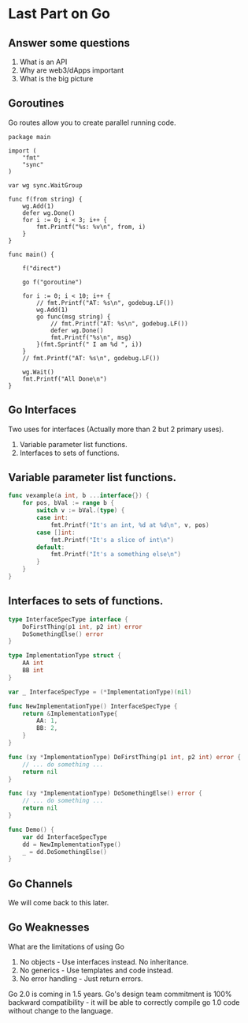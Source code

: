 Last Part on Go
======================

Answer some questions
------------

1. What is an API
1. Why are web3/dApps important
1. What is the big picture

Goroutines
------------------------------

Go routes allow you to create parallel running code.


```
package main

import (
	"fmt"
	"sync"
)

var wg sync.WaitGroup

func f(from string) {
	wg.Add(1)
	defer wg.Done()
	for i := 0; i < 3; i++ {
		fmt.Printf("%s: %v\n", from, i)
	}
}

func main() {

	f("direct")

	go f("goroutine")

	for i := 0; i < 10; i++ {
		// fmt.Printf("AT: %s\n", godebug.LF())
		wg.Add(1)
		go func(msg string) {
			// fmt.Printf("AT: %s\n", godebug.LF())
			defer wg.Done()
			fmt.Printf("%s\n", msg)
		}(fmt.Sprintf(" I am %d ", i))
	}
	// fmt.Printf("AT: %s\n", godebug.LF())

	wg.Wait()
	fmt.Printf("All Done\n")
}
```





Go Interfaces
------------------------------

Two uses for interfaces (Actually more than 2 but 2 primary uses).

1. Variable parameter list functions.
2. Interfaces to sets of functions.

## Variable parameter list functions.

```Go
func vexample(a int, b ...interface{}) {
	for pos, bVal := range b {
		switch v := bVal.(type) {
		case int:
			fmt.Printf("It's an int, %d at %d\n", v, pos)
		case []int:
			fmt.Printf("It's a slice of int\n")
		default:
			fmt.Printf("It's a something else\n")
		}
	}
}

```

## Interfaces to sets of functions.

```Go
type InterfaceSpecType interface {
	DoFirstThing(p1 int, p2 int) error
	DoSomethingElse() error
}

type ImplementationType struct {
	AA int
	BB int
}

var _ InterfaceSpecType = (*ImplementationType)(nil)

func NewImplementationType() InterfaceSpecType {
	return &ImplementationType{
		AA: 1,
		BB: 2,
	}
}

func (xy *ImplementationType) DoFirstThing(p1 int, p2 int) error {
	// ... do something ...
	return nil
}

func (xy *ImplementationType) DoSomethingElse() error {
	// ... do something ...
	return nil
}

func Demo() {
	var dd InterfaceSpecType
	dd = NewImplementationType()
	_ = dd.DoSomethingElse()
}
```

Go Channels
------------------------------

We will come back to this later.


Go Weaknesses
------------------------------

What are the limitations of using Go

1. No objects - Use interfaces instead.  No inheritance.
2. No generics - Use templates and code instead.
3. No error handling - Just return errors.

Go 2.0 is coming in 1.5 years.  Go's design team commitment
is 100% backward compatibility - it will be able to correctly
compile go 1.0 code without change to the language.



